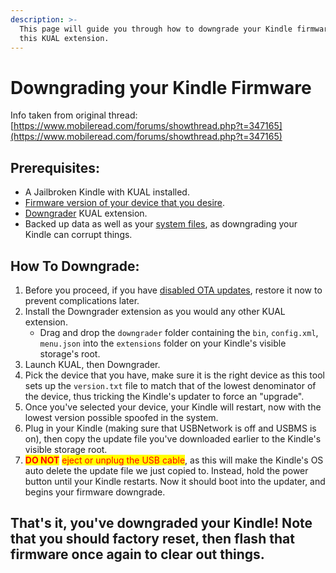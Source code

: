 ```yaml
---
description: >-
  This page will guide you through how to downgrade your Kindle firmware with
  this KUAL extension.
---
```


# Downgrading your Kindle Firmware

Info taken from original thread: [https://www.mobileread.com/forums/showthread.php?t=347165](https://www.mobileread.com/forums/showthread.php?t=347165)

## Prerequisites:

* A Jailbroken Kindle with KUAL installed.
* [Firmware version of your device that you desire](updating-your-kindle-to-a-specific-firmware.md).
* [Downgrader](https://www.mobileread.com/forums/attachment.php?attachmentid=194079\&d=1654169165) KUAL extension.
* Backed up data as well as your [system files](../contingency-plan/back-up-your-kindles-system-files-8th-gen-or-older.md), as downgrading your Kindle can corrupt things.

## How To Downgrade:

1. Before you proceed, if you have [disabled OTA updates](../post-jailbreak/optional-disable-ota-updates-on-5.11+.md), restore it now to prevent complications later.
2. Install the Downgrader extension as you would any other KUAL extension.&#x20;
   * Drag and drop the `downgrader` folder containing the `bin`, `config.xml`, `menu.json` into the `extensions` folder on your Kindle's visible storage's root.
3. Launch KUAL, then Downgrader.
4. Pick the device that you have, make sure it is the right device as this tool sets up the `version.txt` file to match that of the lowest denominator of the device, thus tricking the Kindle's updater to force an "upgrade".
5. Once you've selected your device, your Kindle will restart, now with the lowest version possible spoofed in the system.&#x20;
6. Plug in your Kindle (making sure that USBNetwork is off and USBMS is on), then copy the update file you've downloaded earlier to the Kindle's visible storage root.
7. <mark style="color:red;">**DO NOT**</mark> <mark style="color:red;">eject or unplug the USB cable</mark>, as this will make the Kindle's OS auto delete the update file we just copied to. Instead, hold the power button until your Kindle restarts. Now it should boot into the updater, and begins your firmware downgrade.

## That's it, you've downgraded your Kindle! Note that you should factory reset, then flash that firmware once again to clear out things.
